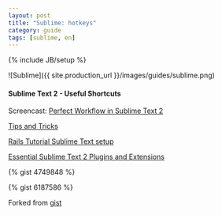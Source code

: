 ```yaml
---
layout: post
title: "Sublime: hotkeys"
category: guide
tags: [sublime, en]
---
```

{% include JB/setup %}


![Sublime]({{ site.production_url }}/images/guides/sublime.png)

#### Sublime Text 2 - Useful Shortcuts

Screencast: [Perfect Workflow in Sublime Text 2](https://tutsplus.com/course/improve-workflow-in-sublime-text-2/)

[Tips and Tricks](http://net.tutsplus.com/tutorials/tools-and-tips/sublime-text-2-tips-and-tricks/?search_index=7)

[Rails Tutorial Sublime Text setup](https://github.com/mhartl/rails_tutorial_sublime_text)

[Essential Sublime Text 2 Plugins and Extensions](http://net.tutsplus.com/tutorials/tools-and-tips/essential-sublime-text-2-plugins-and-extensions/?search_index=4)

<!-- more -->

{% gist 4749848 %}


{% gist 6187586 %}

Forked from [gist](https://gist.github.com/1207002)
